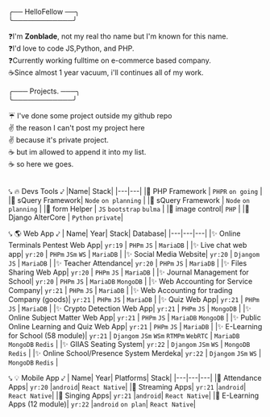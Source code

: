 ╭── HelloFellow ──╮ <br>
╰────────────╯

❓I'm **Zonblade**, not my real tho name but I'm known for this name. \
❓I'd love to code JS,Python, and PHP. \
❓Currently working fulltime on e-commerce based company. \
☕Since almost 1 year vacuum, i'll continues all of my work.

╭───  Projects. ───╮ <br>
╰────────────╯

☔ I've done some project outside my github repo \
✌ the reason I can't post my project here \
✌ because it's private project. \
☕ but im allowed to append it into my list. \
☕ so here we goes. 
<br><br>

⤥ 🔥 Devs Tools ⤦
|Name| Stack|
|---|---|
|🎉 PHP Framework | `PHPR` `on going` |
|🎉 sQuery Framework| `Node` `on planning` |
|🎉 sQuery Framework | `Node` `on planning` |
|🎉 form Helper |  `JS` `bootstrap` `bulma` |
|🎉 image control| `PHP` |
|🎉 Django AlterCore | `Python` `private`|

⤥ 🌎 Web App ⤦
| Name| Year| Stack| Database|
|---|---|---|
|✨ Online Terminals Pentest Web App| `yr:19` | `PHPm` `JS` | `MariaDB` |
|✨ Live chat web app| `yr:20` | `PHPm` `JSm` `WS` | `MariaDB` |
|✨ Social Media Website| `yr:20` | `Djangom` `JS` | `MariaDB` |
|✨ Teacher Attendance| `yr:20` | `PHPm` `JS` | `MariaDB` |
|✨ Files Sharing Web App| `yr:20` | `PHPm` `JS` | `MariaDB` |
|✨ Journal Management for School| `yr:20` | `PHPm` `JS` | `MariaDB` `MongoDB` |
|✨ Web Accounting for Service Company| `yr:21` | `PHPm` `JS` | `MariaDB` |
|✨ Web Accounting for trading Company (goods)| `yr:21` | `PHPm` `JS` | `MariaDB` |
|✨ Quiz Web App| `yr:21` | `PHPm` `JS` | `MariaDB` |
|✨ Crypto Detection Web App| `yr:21` | `PHPm` `JS` | `MongoDB` |
|✨ Online Subject Matter Web App| `yr:21` | `PHPm` `JS` | `MariaDB` `MongoDB` |
|✨ Public Online Learning and Quiz Web App| `yr:21` | `PHPm` `JS` |  `MariaDB` |
|✨ E-Learning for School (58 module)| `yr:21` | `Djangom` `JSm` `WSm` `RTMPm` `WebRTC` | `MariaDB` `MongoDB` `Redis` |
|✨ GIIAS Seating System| `yr:22` | `Djangom` `JSm` `WS` | `MongoDB` `Redis` |
|✨ Online School/Presence System Merdeka| `yr:22` | `Djangom` `JSm` `WS` | `MongoDB` `Redis` |

⤥ 💡 Mobile App ⤦
| Name| Year| Platforms| Stack|
|---|---|---|
|🍩 Attendance Apps| `yr:20` |`android`| `React Native`|
|🍩 Streaming Apps| `yr:21` |`android`| `React Native`|
|🍩 Singing Apps| `yr:21` |`android`| `React Native`|
|🍩 E-Learning Apps (12 module)| `yr:22` |`android` `on plan`| `React Native`|
